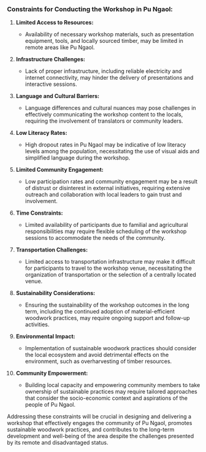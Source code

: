 ### Constraints for Conducting the Workshop in Pu Ngaol:

1. **Limited Access to Resources:** 
   - Availability of necessary workshop materials, such as presentation equipment, tools, and locally sourced timber, may be limited in remote areas like Pu Ngaol.

2. **Infrastructure Challenges:**
   - Lack of proper infrastructure, including reliable electricity and internet connectivity, may hinder the delivery of presentations and interactive sessions.

3. **Language and Cultural Barriers:**
   - Language differences and cultural nuances may pose challenges in effectively communicating the workshop content to the locals, requiring the involvement of translators or community leaders.

4. **Low Literacy Rates:**
   - High dropout rates in Pu Ngaol may be indicative of low literacy levels among the population, necessitating the use of visual aids and simplified language during the workshop.

5. **Limited Community Engagement:**
   - Low participation rates and community engagement may be a result of distrust or disinterest in external initiatives, requiring extensive outreach and collaboration with local leaders to gain trust and involvement.

6. **Time Constraints:**
   - Limited availability of participants due to familial and agricultural responsibilities may require flexible scheduling of the workshop sessions to accommodate the needs of the community.

7. **Transportation Challenges:**
   - Limited access to transportation infrastructure may make it difficult for participants to travel to the workshop venue, necessitating the organization of transportation or the selection of a centrally located venue.

8. **Sustainability Considerations:**
   - Ensuring the sustainability of the workshop outcomes in the long term, including the continued adoption of material-efficient woodwork practices, may require ongoing support and follow-up activities.

9. **Environmental Impact:**
   - Implementation of sustainable woodwork practices should consider the local ecosystem and avoid detrimental effects on the environment, such as overharvesting of timber resources.

10. **Community Empowerment:**
    - Building local capacity and empowering community members to take ownership of sustainable practices may require tailored approaches that consider the socio-economic context and aspirations of the people of Pu Ngaol.

Addressing these constraints will be crucial in designing and delivering a workshop that effectively engages the community of Pu Ngaol, promotes sustainable woodwork practices, and contributes to the long-term development and well-being of the area despite the challenges presented by its remote and disadvantaged status.

